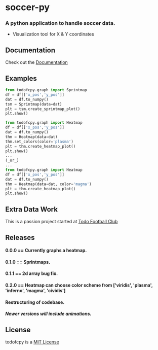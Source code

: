 # soccer-py
### A python application to handle soccer data.
- Visualization tool for X & Y coordinates

## Documentation
Check out the [Documentation](https://soccer-py.readthedocs.io/en/latest/)

## Examples
```python
from todofcpy.graph import Sprintmap
df = df[['x_pos','y_pos']]
dat = df.to_numpy()
tsm = Sprintmap(data=dat)
plt = tsm.create_sprintmap_plot()
plt.show()
```

```python
from todofcpy.graph import Heatmap
df = df[['x_pos','y_pos']]
dat = df.to_numpy()
thm = Heatmap(data=dat)
thm.set_colors(color='plasma')
plt = thm.create_heatmap_plot()
plt.show()
...
(_or_)
...
from todofcpy.graph import Heatmap
df = df[['x_pos','y_pos']]
dat = df.to_numpy()
thm = Heatmap(data=dat, color='magma')
plt = thm.create_heatmap_plot()
plt.show()
```

## Extra Data Work
This is a passion project started at [Todo Football Club](https://todofootballclub.com/)

## Releases
#### 0.0.0 == Currently graphs a heatmap.
#### 0.1.0 == Sprintmaps.
#### 0.1.1 == 2d array bug fix.
#### 0.2.0 == Heatmap can choose color scheme from ['viridis', 'plasma', 'inferno', 'magma', 'cividis']
####          Restructuring of codebase.
##### Newer versions will include animations.

## License
todofcpy is a [MIT License](https://github.com/Robinhoets/soccer-py/blob/main/LICENSE)

